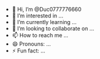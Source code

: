 - 👋 Hi, I’m @Duc0777776660
- 👀 I’m interested in ...
- 🌱 I’m currently learning ...
- 💞️ I’m looking to collaborate on ...
- 📫 How to reach me ...
- 😄 Pronouns: ...
- ⚡ Fun fact: ...

<!---
Duc0777776660/Duc0777776660 is a ✨ special ✨ repository because its `README.md` (this file) appears on your GitHub profile.
You can click the Preview link to take a look at your changes.
--->

